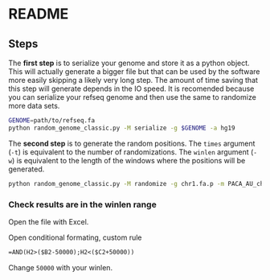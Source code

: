 # README

## Steps

The **first step** is to serialize your genome and store it as a python object.
This will actually generate a bigger file but that can be used by the software more easily  skipping a likely very long step.
The amount of time saving that this step will generate depends in the IO speed.
It is recomended because you can serialize your refseq genome and then use the same to randomize more data sets.

```bash
GENOME=path/to/refseq.fa
python random_genome_classic.py -M serialize -g $GENOME -a hg19
```

The **second step** is to generate the random positions.
The `times` argument (`-t`) is equivalent to the number of randomizations.
The `winlen` argument (`-w`) is equivalent to the length of the windows where the positions will be generated.

```bash
python random_genome_classic.py -M randomize -g chr1.fa.p -m PACA_AU_chr1_small.tsv -a hg19 -o outfile.test -t 50 -w 50000
```

### Check results are in the winlen range

Open the file with Excel.

Open conditional formating, custom rule

```txt
=AND(H2>($B2-50000);H2<($C2+50000))
```

Change `50000` with your winlen.